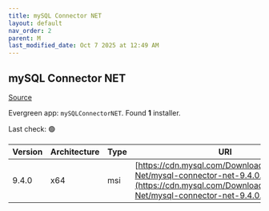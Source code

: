 ```yaml
---
title: mySQL Connector NET
layout: default
nav_order: 2
parent: M
last_modified_date: Oct 7 2025 at 12:49 AM
---
```


## mySQL Connector NET

[Source](https://dev.mysql.com/doc/connector-net/en/)

Evergreen app: `mySQLConnectorNET`. Found **1** installer.

Last check: 🟢

| Version | Architecture | Type | URI                                                                                                                                                        |
| ------- | ------------ | ---- | ---------------------------------------------------------------------------------------------------------------------------------------------------------- |
| 9.4.0   | x64          | msi  | [https://cdn.mysql.com/Downloads/Connector-Net/mysql-connector-net-9.4.0.msi](https://cdn.mysql.com/Downloads/Connector-Net/mysql-connector-net-9.4.0.msi) |
